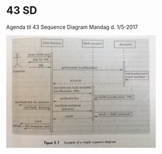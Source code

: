 # 43 SD
Agenda til 43 Sequence Diagram Mandag d. 1/5-2017

<img src="https://github.com/dat17v1/43_sd/blob/master/img/ATM_SD.JPG" width="400px">
